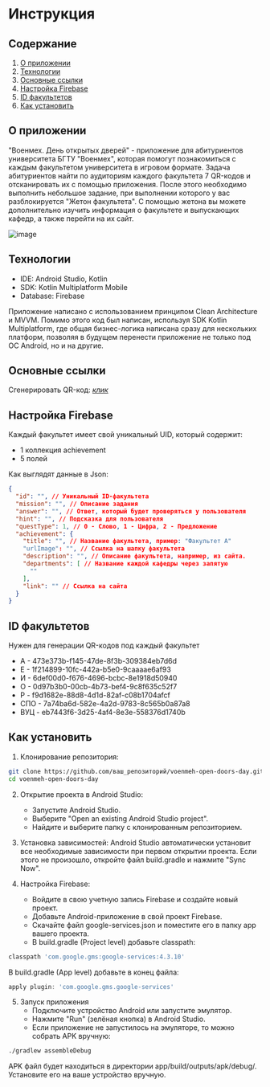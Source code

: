 # Инструкция

## Содержание

1. [О приложении](#о-приложении)
2. [Технологии](#технологии)
2. [Основные ссылки](#основные-ссылки)
3. [Настройка Firebase](#настройка-firebase)
4. [ID факультетов](#id-факультетов)
5. [Как установить](#как-установить)

## О приложении

"Военмех. День открытых дверей" - приложение для абитуриентов университета БГТУ "Военмех", которая помогут познакомиться с каждым факультетом университета в игровом формате. Задача абитуриентов найти по аудиториям каждого факультета 7 QR-кодов и отсканировать их с помощью приложения. После этого необходимо выполнить небольшое задание, при выполнении которого у вас разблокируется "Жетон факультета". С помощью жетона вы можете дополнительно изучить информация о факультете и выпускающих кафедр, а также перейти на их сайт.

![image](https://github.com/RskullW/voenmeh-open-doors-day/assets/102870472/e2dff8fb-5993-4166-bec9-d69e9c9d7c0e)

## Технологии

- IDE: Android Studio, Kotlin
- SDK: Kotlin Multiplatform Mobile
- Database: Firebase

Приложение написано с использованием принципом Clean Architecture и MVVM. Помимо этого код был написан, используя SDK Kotlin Multiplatform, где общая бизнес-логика написана сразу для нескольких платформ, позволяя в будущем перенести приложение не только под ОС Android, но и на другие. 

## Основные ссылки

Сгенерировать QR-код: [*клик*](http://qrcoder.ru/)

## Настройка Firebase

Каждый факультет имеет свой уникальный UID, который содержит:
- 1 коллекция achievement
- 5 полей

Как выглядят данные в Json:
~~~json
{
  "id": "", // Уникальный ID-факультета
  "mission": "", // Описание задания
  "answer": "", // Ответ, который будет проверяться у пользователя
  "hint": "", // Подсказка для пользователя
  "questType": 1, // 0 - Слово, 1 - Цифра, 2 - Предложение
  "achievement": { 
    "title": "", // Название факультета, пример: "Факультет А"
    "urlImage": "", // Ссылка на шапку факультета
    "description": "", // Описание факультета, например, из сайта.
    "departments": [ // Название каждой кафедры через запятую
      "" 
    ],
    "link": "" // Ссылка на сайта
  }
}
~~~

## ID факультетов
Нужен для генерации QR-кодов под каждый факультет
  - А - 473e373b-f145-47de-8f3b-309384eb7d6d
  - Е - 1f214899-10fc-442a-b5e0-9caaaae6af93    
  - И - 6def00d0-f676-4696-bcbc-8e1918d50940
  - О - 0d97b3b0-00cb-4b73-bef4-9c8f635c52f7
  - Р - f9d1682e-88d8-4d1d-82af-c08b1704afcf
  - СПО - 7a74ba6d-582e-4a2d-9783-8c565b0a87a8
  - ВУЦ - eb7443f6-3d25-4af4-8e3e-558376d1740b

## Как установить

1. Клонирование репозитория:

~~~bash
git clone https://github.com/ваш_репозиторий/voenmeh-open-doors-day.git
cd voenmeh-open-doors-day
~~~

2. Открытие проекта в Android Studio:
   - Запустите Android Studio.
   - Выберите "Open an existing Android Studio project".
   - Найдите и выберите папку с клонированным репозиторием.

3. Установка зависимостей:
Android Studio автоматически установит все необходимые зависимости при первом открытии проекта. Если этого не произошло, откройте файл build.gradle и нажмите "Sync Now".

4. Настройка Firebase:
   - Войдите в свою учетную запись Firebase и создайте новый проект.
   - Добавьте Android-приложение в свой проект Firebase.
   - Скачайте файл google-services.json и поместите его в папку app вашего проекта.
   - В build.gradle (Project level) добавьте classpath:
~~~gradle
classpath 'com.google.gms:google-services:4.3.10'
~~~
В build.gradle (App level) добавьте в конец файла:
~~~gradle
apply plugin: 'com.google.gms.google-services'
~~~

5. Запуск приложения
   - Подключите устройство Android или запустите эмулятор.
   - Нажмите "Run" (зелёная кнопка) в Android Studio.
   - Если приложение не запустилось на эмуляторе, то можно собрать APK вручную:
~~~bash
./gradlew assembleDebug
~~~

APK файл будет находиться в директории app/build/outputs/apk/debug/. Установите его на ваше устройство вручную.
